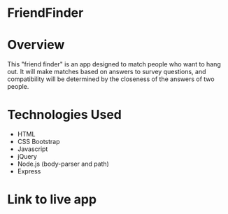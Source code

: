# FriendFinder

# Overview
This "friend finder" is an app designed to match people who want to hang out.  It will make matches based on answers to survey questions, and compatibility will be determined by the closeness of the answers of two people.

# Technologies Used
* HTML
* CSS Bootstrap
* Javascript
* jQuery
* Node.js (body-parser and path)
* Express

# Link to live app


